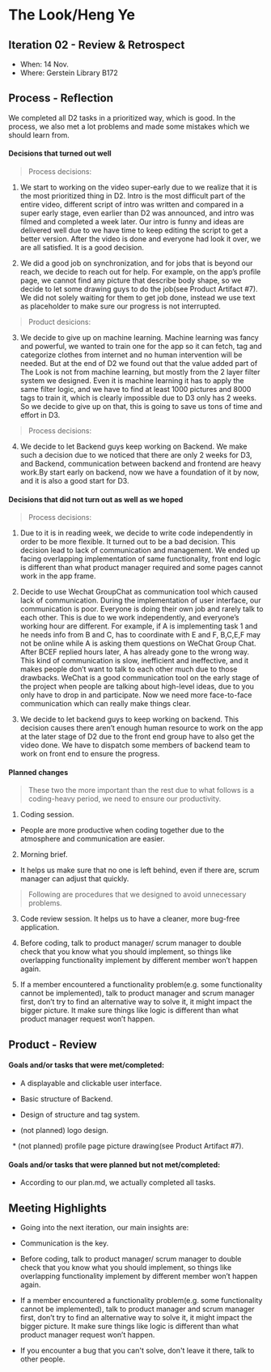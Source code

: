 # The Look/Heng Ye

## Iteration 02 - Review & Retrospect

 * When: 14 Nov.
 * Where: Gerstein Library B172

## Process - Reflection

   We completed all D2 tasks in a prioritized way, which is good. In the process, we also met a lot problems and made some mistakes which we should learn from.

#### Decisions that turned out well

> Process decisions:

   1. We start to working on the video super-early due to we realize that it is the most prioritized thing in D2. Intro is the most difficult part of the entire video, different script of intro was written and compared in a super early stage, even earlier than D2 was announced, and intro was filmed and completed a week later. Our intro is funny and ideas are delivered well due to we have time to keep editing the script to get a better version. After the video is done and everyone had look it over, we are all satisfied. It is a good decision.

   2. We did a good job on synchronization, and for jobs that is beyond our reach, we decide to reach out for help. For example, on the app’s profile page, we cannot find any picture that describe body shape, so we decide to let some drawing guys to do the job(see Product Artifact #7). We did not solely waiting for them to get job done, instead we use text as placeholder to make sure our progress is not interrupted.

> Product desicions:

   3. We decide to give up on machine learning. Machine learning was fancy and powerful, we wanted to train one for the app so it can fetch, tag and categorize clothes from internet and no human intervention will be needed. But at the end of D2 we found out that the value added part of The Look is not from machine learning, but mostly from the 2 layer filter system we designed. Even it is machine learning it has to apply the same filter logic, and we have to find at least 1000 pictures and 8000 tags to train it, which is clearly impossible due to D3 only has 2 weeks. So we decide to give up on that, this is going to save us tons of time and effort in D3.

> Process decisions:

   4. We decide to let Backend guys keep working on Backend. We make such a decision due to we noticed that there are only 2 weeks for D3, and Backend, communication between backend and frontend are heavy work.By start early on backend, now we have a foundation of it by now, and it is also a good start for D3.


#### Decisions that did not turn out as well as we hoped

> Process decisions:

   1. Due to it is in reading week, we decide to write code independently in order to be more flexible.  It turned out to be a bad decision. This decision lead to lack of communication and management. We ended up facing overlapping implementation of same functionality, front end logic is different than what product manager required and some pages cannot work in the app frame.

   2. Decide to use Wechat GroupChat as communication tool which caused lack of communication. During the implementation of user interface, our communication is poor. Everyone is doing their own job and rarely talk to each other. This is due to we work independently, and everyone’s working hour are different. For example, if A is implementing task 1 and he needs info from B and C, has to coordinate with E and F, B,C,E,F may not be online while A is asking them questions on WeChat Group Chat. After BCEF replied hours later, A has already gone to the wrong way. This kind of communication is slow, inefficient and ineffective, and it makes people don’t want to talk to each other much due to those drawbacks. WeChat is a good communication tool on the early stage of the project when people are talking about high-level ideas, due to you only have to drop in and participate. Now we need more face-to-face communication which can really make things clear.

   3. We decide to let backend guys to keep working on backend. This decision causes there aren’t enough human resource to work on the app at the later stage of D2 due to the front end group have to also get the video done. We have to dispatch some members of backend team to work on front end to ensure the progress.

#### Planned changes

> These two the more important than the rest due to what follows is a coding-heavy period, we need to ensure our productivity.

1. Coding session. 
 * People are more productive when coding together due to the atmosphere and communication are easier. 

2. Morning brief. 
 * It helps us make sure that no one is left behind, even if there are, scrum manager can adjust that quickly.

> Following are procedures that we designed to avoid unnecessary problems.

3. Code review session. It helps us to have a cleaner, more bug-free application.

4. Before coding, talk to product manager/ scrum manager to double check that you know what you should implement, so things like overlapping functionality implement by different member won’t happen again.

5. If a member encountered a functionality problem(e.g. some functionality cannot be implemented), talk to product manager and scrum manager first, don’t try to find an alternative way to solve it, it might impact the bigger picture. It make sure things like logic is different than what product manager request won’t happen.


## Product - Review

#### Goals and/or tasks that were met/completed:

  * A displayable and clickable user interface.

  * Basic structure of Backend.

  * Design of structure and tag system.

  * (not planned) logo design.
  
  * (not planned) profile page picture drawing(see Product Artifact #7).
   
#### Goals and/or tasks that were planned but not met/completed:

 * According to our plan.md, we actually completed all tasks.

## Meeting Highlights

 * Going into the next iteration, our main insights are:

 * Communication is the key.

 * Before coding, talk to product manager/ scrum manager to double check that you know what you should implement, so things like overlapping functionality implement by different member won’t happen again.

 * If a member encountered a functionality problem(e.g. some functionality cannot be implemented), talk to product manager and scrum manager first, don’t try to find an alternative way to solve it, it might impact the bigger picture. It make sure things like logic is different than what product manager request won’t happen.

 * If you encounter a bug that you can't solve, don't leave it there, talk to other people.
 
